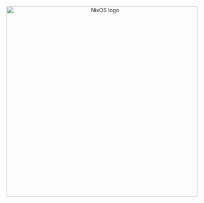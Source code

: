 <!-- Nokogiris nix-configs -->
<!-- https://github.com/nokogiri/nix-config -->
<p align="center">
  <img src="https://raw.githubusercontent.com/NixOS/nixos-artwork/master/logo/nixos-white.png" width="500px" alt="NixOS logo"/>
</p>
